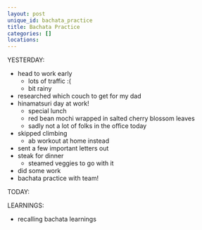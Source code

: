 ```yaml
---
layout: post
unique_id: bachata_practice
title: Bachata Practice
categories: []
locations: 
---
```


YESTERDAY:
* head to work early
  * lots of traffic :(
  * bit rainy
* researched which couch to get for my dad
* hinamatsuri day at work!
  * special lunch
  * red bean mochi wrapped in salted cherry blossom leaves
  * sadly not a lot of folks in the office today
* skipped climbing
  * ab workout at home instead
* sent a few important letters out
* steak for dinner
  * steamed veggies to go with it
* did some work
* bachata practice with team!

TODAY:

LEARNINGS:
* recalling bachata learnings

